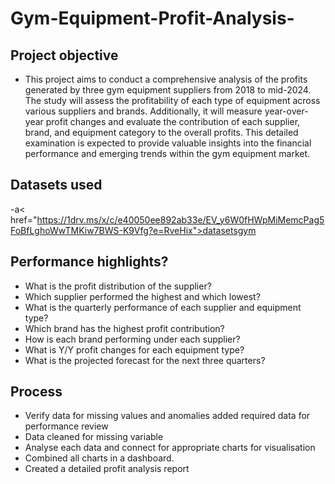# Gym-Equipment-Profit-Analysis-

## Project objective
- This project aims to conduct a comprehensive analysis of the profits generated by three gym equipment suppliers from 2018 to mid-2024. The study will assess the profitability of each type of equipment across various suppliers and brands. Additionally, it will measure year-over-year profit changes and evaluate the contribution of each supplier, brand, and equipment category to the overall profits. This detailed examination is expected to provide valuable insights into the financial performance and emerging trends within the gym equipment market. 

## Datasets used
-a< href="https://1drv.ms/x/c/e40050ee892ab33e/EV_y6W0fHWpMiMemcPag5FoBfLghoWwTMKiw7BWS-K9Vfg?e=RveHix">datasetsgym</a>

## Performance highlights? 
- What is the profit distribution of the supplier? 
- Which supplier performed the highest and which lowest?
- What is the quarterly performance of each supplier and equipment type?
- Which brand has the highest profit contribution?
- How is each brand performing under each supplier?
- What is Y/Y profit changes for each equipment type?
- What is the projected forecast for the next three quarters?


## Process
- Verify data for missing values and anomalies added required data for performance review
- Data cleaned for missing variable
- Analyse each data and connect for appropriate charts for visualisation
- Combined all charts in a dashboard.
- Created a detailed profit analysis report 
